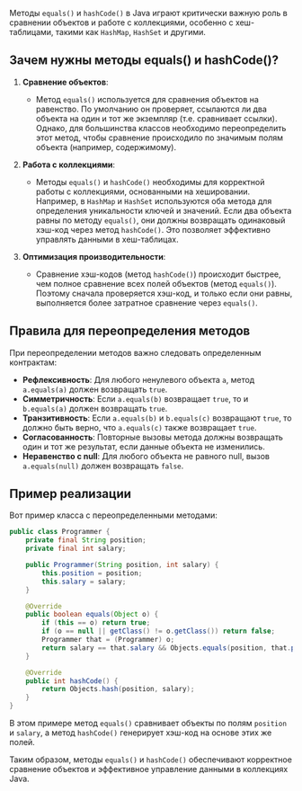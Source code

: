 Методы `equals()` и `hashCode()` в Java играют критически важную роль в сравнении объектов и работе с коллекциями, особенно с хеш-таблицами, такими как `HashMap`, `HashSet` и другими.

## Зачем нужны методы equals() и hashCode()?

1. **Сравнение объектов**:
   - Метод `equals()` используется для сравнения объектов на равенство. По умолчанию он проверяет, ссылаются ли два объекта на один и тот же экземпляр (т.е. сравнивает ссылки). Однако, для большинства классов необходимо переопределить этот метод, чтобы сравнение происходило по значимым полям объекта (например, содержимому).

2. **Работа с коллекциями**:
   - Методы `equals()` и `hashCode()` необходимы для корректной работы с коллекциями, основанными на хешировании. Например, в `HashMap` и `HashSet` используются оба метода для определения уникальности ключей и значений. Если два объекта равны по методу `equals()`, они должны возвращать одинаковый хэш-код через метод `hashCode()`. Это позволяет эффективно управлять данными в хеш-таблицах.

3. **Оптимизация производительности**:
   - Сравнение хэш-кодов (метод `hashCode()`) происходит быстрее, чем полное сравнение всех полей объектов (метод `equals()`). Поэтому сначала проверяется хэш-код, и только если они равны, выполняется более затратное сравнение через `equals()`.

## Правила для переопределения методов

При переопределении методов важно следовать определенным контрактам:

- **Рефлексивность**: Для любого ненулевого объекта `a`, метод `a.equals(a)` должен возвращать `true`.
- **Симметричность**: Если `a.equals(b)` возвращает `true`, то и `b.equals(a)` должен возвращать `true`.
- **Транзитивность**: Если `a.equals(b)` и `b.equals(c)` возвращают `true`, то должно быть верно, что `a.equals(c)` также возвращает `true`.
- **Согласованность**: Повторные вызовы метода должны возвращать один и тот же результат, если данные объекта не изменились.
- **Неравенство с null**: Для любого объекта не равного null, вызов `a.equals(null)` должен возвращать `false`.

## Пример реализации

Вот пример класса с переопределенными методами:

```java
public class Programmer {
    private final String position;
    private final int salary;

    public Programmer(String position, int salary) {
        this.position = position;
        this.salary = salary;
    }

    @Override
    public boolean equals(Object o) {
        if (this == o) return true;
        if (o == null || getClass() != o.getClass()) return false;
        Programmer that = (Programmer) o;
        return salary == that.salary && Objects.equals(position, that.position);
    }

    @Override
    public int hashCode() {
        return Objects.hash(position, salary);
    }
}
```

В этом примере метод `equals()` сравнивает объекты по полям `position` и `salary`, а метод `hashCode()` генерирует хэш-код на основе этих же полей.

Таким образом, методы `equals()` и `hashCode()` обеспечивают корректное сравнение объектов и эффективное управление данными в коллекциях Java.

